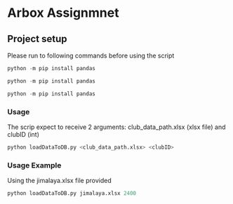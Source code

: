# Arbox Assignmnet 

## Project setup
Please run to following commands before using the script
```python
python -m pip install pandas 
```
```python
python -m pip install pandas 
```
```python
python -m pip install pandas 
```

### Usage
The scrip expect to receive 2 arguments: club_data_path.xlsx (xlsx file) and clubID (int)
```python
python loadDataToDB.py <club_data_path.xlsx> <clubID> 
``` 
### Usage Example 
Using the jimalaya.xlsx file provided
```python
python loadDataToDB.py jimalaya.xlsx 2400 
``` 

